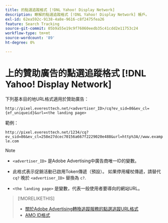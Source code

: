 ```yaml
---
title: 的點選追蹤格式 [!DNL Yahoo! Display Network]
description: 瞭解的點選追蹤格式 [!DNL Yahoo! Display Network] 帳戶。
exl-id: 62ea592c-9138-4a8e-9616-c8f2475fea26
feature: Search Tracking
source-git-commit: 05b9a55e19c9f76060eedb35c41cdd2e11753c24
workflow-type: tm+mt
source-wordcount: '89'
ht-degree: 0%

---
```


# 上的贊助廣告的點選追蹤格式 [!DNL Yahoo! Display Network]

下列基本目的地URL格式適用於贊助廣告：

`http://pixel.everesttech.net/<advertiser_ID>/cq?ev_sid=86&ev_cl={ef_uniqueid}&url=<the landing page>`

範例：

`http://pixel.everesttech.net/1234/cq?ev_sid=86&ev_cl=258e27dcec70156a667f2229020e488&url=http%3A//www.example.com`

>[!NOTE]
>
>* `<advertiser_ID>` 是Adobe Advertising中廣告商唯一ID的變數。
>
>* 此格式表示促銷活動已啟用Token傳遞（預設）。 如果停用權杖傳遞，請替代 `cq?` 晚於 `<advertiser_ID>` 替換為 `c?`.
>
>* `<the landing page>` 是變數，代表一般使用者要導向的網站URL。

>[!MORELIKETHIS]
>
>* [關於Adobe Advertising轉換追蹤服務的點選追蹤URL格式](formats-click-tracking-about.md)
>* [AMO ID格式](/help/integrations/analytics/ids.md#amo-id-formats)

